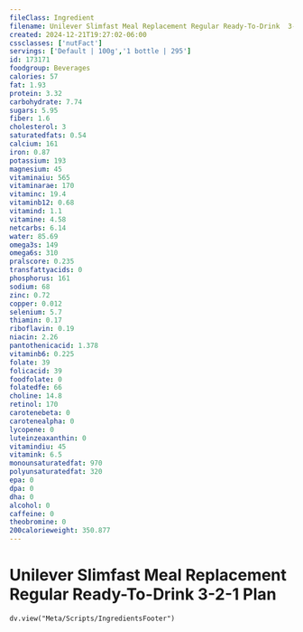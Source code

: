 ```yaml
---
fileClass: Ingredient
filename: Unilever Slimfast Meal Replacement Regular Ready-To-Drink  3-2-1 Plan
created: 2024-12-21T19:27:02-06:00
cssclasses: ['nutFact']
servings: ['Default | 100g','1 bottle | 295']
id: 173171
foodgroup: Beverages
calories: 57
fat: 1.93
protein: 3.32
carbohydrate: 7.74
sugars: 5.95
fiber: 1.6
cholesterol: 3
saturatedfats: 0.54
calcium: 161
iron: 0.87
potassium: 193
magnesium: 45
vitaminaiu: 565
vitaminarae: 170
vitaminc: 19.4
vitaminb12: 0.68
vitamind: 1.1
vitamine: 4.58
netcarbs: 6.14
water: 85.69
omega3s: 149
omega6s: 310
pralscore: 0.235
transfattyacids: 0
phosphorus: 161
sodium: 68
zinc: 0.72
copper: 0.012
selenium: 5.7
thiamin: 0.17
riboflavin: 0.19
niacin: 2.26
pantothenicacid: 1.378
vitaminb6: 0.225
folate: 39
folicacid: 39
foodfolate: 0
folatedfe: 66
choline: 14.8
retinol: 170
carotenebeta: 0
carotenealpha: 0
lycopene: 0
luteinzeaxanthin: 0
vitamindiu: 45
vitamink: 6.5
monounsaturatedfat: 970
polyunsaturatedfat: 320
epa: 0
dpa: 0
dha: 0
alcohol: 0
caffeine: 0
theobromine: 0
200calorieweight: 350.877
---
```


# Unilever Slimfast Meal Replacement Regular Ready-To-Drink  3-2-1 Plan

```dataviewjs
dv.view("Meta/Scripts/IngredientsFooter")
```